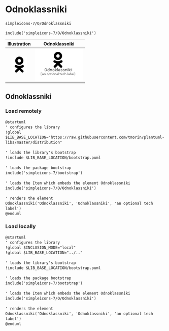 # Odnoklassniki


```text
simpleicons-7/O/Odnoklassniki
```

```text
include('simpleicons-7/O/Odnoklassniki')
```



| Illustration | Odnoklassniki |
| :---: | :---: |
| ![illustration for Illustration](../../simpleicons-7/O/Odnoklassniki.png) | ![illustration for Odnoklassniki](../../simpleicons-7/O/Odnoklassniki.Local.png) |




## Odnoklassniki

### Load remotely
```plantuml
@startuml
' configures the library
!global $LIB_BASE_LOCATION="https://raw.githubusercontent.com/tmorin/plantuml-libs/master/distribution"

' loads the library's bootstrap
!include $LIB_BASE_LOCATION/bootstrap.puml

' loads the package bootstrap
include('simpleicons-7/bootstrap')

' loads the Item which embeds the element Odnoklassniki
include('simpleicons-7/O/Odnoklassniki')

' renders the element
Odnoklassniki('Odnoklassniki', 'Odnoklassniki', 'an optional tech label')
@enduml
```

### Load locally
```plantuml
@startuml
' configures the library
!global $INCLUSION_MODE="local"
!global $LIB_BASE_LOCATION="../.."

' loads the library's bootstrap
!include $LIB_BASE_LOCATION/bootstrap.puml

' loads the package bootstrap
include('simpleicons-7/bootstrap')

' loads the Item which embeds the element Odnoklassniki
include('simpleicons-7/O/Odnoklassniki')

' renders the element
Odnoklassniki('Odnoklassniki', 'Odnoklassniki', 'an optional tech label')
@enduml
```

